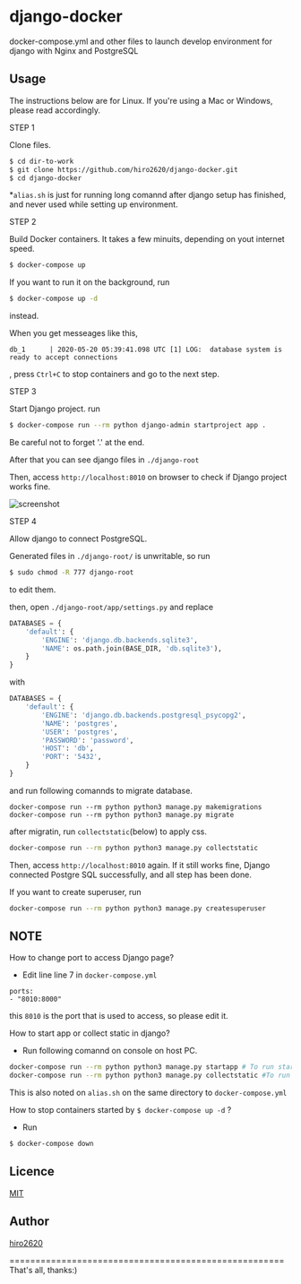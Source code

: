 # django-docker

docker-compose.yml and other files to launch develop environment for django with Nginx and PostgreSQL

## Usage

The instructions below are for Linux. If you're using a Mac or Windows, please read accordingly. 

STEP 1

Clone files. 
```bash
$ cd dir-to-work
$ git clone https://github.com/hiro2620/django-docker.git
$ cd django-docker
```
*`alias.sh` is just for running long comannd after django setup has finished,
and never used while setting up environment.

STEP 2

Build Docker containers.
It takes a few minuits, depending on yout internet speed. 
```bash
$ docker-compose up
```
If you want to run it on the background, run
```bash
$ docker-compose up -d
```
instead.

When you get messeages like this,
```
db_1      | 2020-05-20 05:39:41.098 UTC [1] LOG:  database system is ready to accept connections
```
, press `Ctrl+C` to stop containers and go to the next step.

STEP 3

Start Django project.
run
```bash
$ docker-compose run --rm python django-admin startproject app .
```
Be careful not to forget '.' at the end.

After that you can see django files in `./django-root`

Then, access `http://localhost:8010` on browser to check if Django project works fine.

![screenshot](https://user-images.githubusercontent.com/56952494/82412411-913e7d00-9aae-11ea-82b9-5c84bfec8edc.png)


STEP 4

Allow django to connect PostgreSQL.

Generated files in `./django-root/` is unwritable, so run
```bash
$ sudo chmod -R 777 django-root
```
to edit them.

then, open `./django-root/app/settings.py`
and replace
```python
DATABASES = {
    'default': {
        'ENGINE': 'django.db.backends.sqlite3',
        'NAME': os.path.join(BASE_DIR, 'db.sqlite3'),
    }
}
```
with
```python
DATABASES = {
    'default': {
        'ENGINE': 'django.db.backends.postgresql_psycopg2',
        'NAME': 'postgres',
        'USER': 'postgres',
        'PASSWORD': 'password',
        'HOST': 'db',
        'PORT': '5432',
    }
}
```

and run following comannds to migrate database.
```
docker-compose run --rm python python3 manage.py makemigrations
docker-compose run --rm python python3 manage.py migrate
```

after migratin, run `collectstatic`(below) to apply css.
```bash
docker-compose run --rm python python3 manage.py collectstatic
```

Then, access `http://localhost:8010` again.
If it still works fine, Django connected Postgre SQL successfully,
and all step has been done.

If you want to create superuser, run
```bash
docker-compose run --rm python python3 manage.py createsuperuser
```


## NOTE

How to change port to access Django page?
  - Edit line line 7 in `docker-compose.yml`
  ```
  ports:
  - "8010:8000"
  ```
  this `8010` is the port that is used to access, so please edit it.
  
How to start app or collect static in django?
  - Run following comannd on console on host PC.
  ```bash
  docker-compose run --rm python python3 manage.py startapp # To run startapp
  docker-compose run --rm python python3 manage.py collectstatic #To run collectstatic
  ```
  This is also noted on `alias.sh` on the same directory to `docker-compose.yml`

How to stop containers started by `$ docker-compose up -d` ?
  - Run
  ```bash
  $ docker-compose down
  ```
  
## Licence

[MIT](https://github.com/hiro2620/django-docker/blob/master/LICENCE)

## Author

[hiro2620](https://github.com/hiro2620)


=====================================================
That's all, thanks:)
